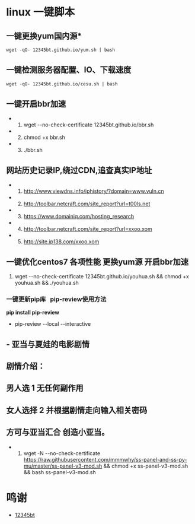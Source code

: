 # linux 一键脚本 #


## 一键更换yum国内源*

```markdown
wget -qO- 12345bt.github.io/yum.sh | bash
```
## 一键检测服务器配置、IO、下载速度

```markdown
wget -qO- 12345bt.github.io/cesu.sh | bash
```

## 一键开启bbr加速

- 1. wget --no-check-certificate 12345bt.github.io/bbr.sh
- 2. chmod +x bbr.sh
- 3. ./bbr.sh

## 网站历史记录IP,绕过CDN,追查真实IP地址

- 1. http://www.viewdns.info/iphistory/?domain=www.vuln.cn
- 2. http://toolbar.netcraft.com/site_report?url=t00ls.net
- 3. https://www.domainiq.com/hosting_research
- 4. http://toolbar.netcraft.com/site_report?url=xxoo.xom
- 5. http://site.ip138.com/xxoo.xom

## 一键优化centos7 各项性能 更换yum源 开启bbr加速 

   1. wget --no-check-certificate 12345bt.github.io/youhua.sh && chmod +x youhua.sh && ./youhua.sh

### 一键更新pip库   pip-review使用方法

**pip install pip-review**

- pip-review --local --interactive

## - 亚当与夏娃的电影剧情
## 剧情介绍：
## 男人选 1 无任何副作用
## 女人选择 2  并根据剧情走向输入相关密码 
## 方可与亚当汇合 创造小亚当。

- 1. wget -N --no-check-certificate https://raw.githubusercontent.com/mmmwhy/ss-panel-and-ss-py-mu/master/ss-panel-v3-mod.sh && chmod +x ss-panel-v3-mod.sh && bash ss-panel-v3-mod.sh


# 鸣谢 #
- [12345bt](http://www.github.com/12345bt "12345bt")

